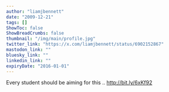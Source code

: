 ```yaml
---
author: "liamjbennett"
date: "2009-12-21"
tags: []
ShowToc: false
ShowBreadCrumbs: false
thumbnail: "/img/main/profile.jpg"
twitter_link: "https://x.com/liamjbennett/status/6902152867"
mastodon_link: ""
bluesky_link: ""
linkedin_link: ""
expiryDate: "2016-01-01"
---
```


Every student should be aiming for this .. http://bit.ly/6xKf92

